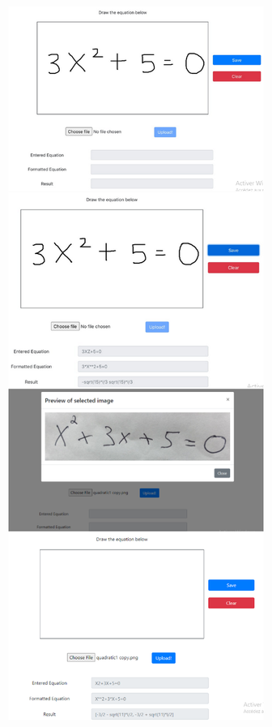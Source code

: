 ![](https://raw.githubusercontent.com/SouadHenane/Math_Equation_Solver_Handwritten_Recognition/main/e1.PNG)
![](https://raw.githubusercontent.com/SouadHenane/Math_Equation_Solver_Handwritten_Recognition/main/e2.PNG)
![](https://raw.githubusercontent.com/SouadHenane/Math_Equation_Solver_Handwritten_Recognition/main/e3.PNG)
![](https://raw.githubusercontent.com/SouadHenane/Math_Equation_Solver_Handwritten_Recognition/main/e4.PNG)
